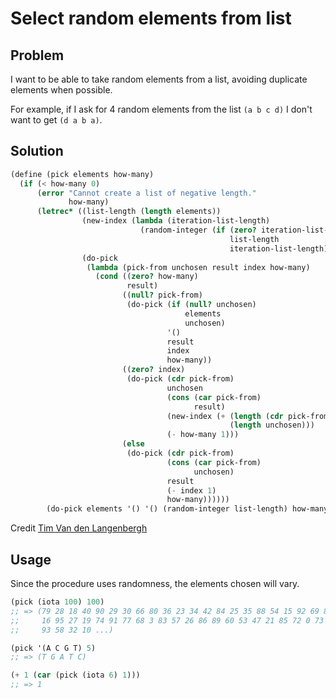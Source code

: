 # Select random elements from list

## Problem

I want to be able to take random elements from a list, avoiding
duplicate elements when possible.

For example, if I ask for 4 random elements from the list `(a b c d)`
I don't want to get `(d a b a)`.

## Solution

```Scheme
(define (pick elements how-many)
  (if (< how-many 0)
      (error "Cannot create a list of negative length."
             how-many)
      (letrec* ((list-length (length elements))
                (new-index (lambda (iteration-list-length)
                             (random-integer (if (zero? iteration-list-length)
                                                 list-length
                                                 iteration-list-length))))
                (do-pick
                 (lambda (pick-from unchosen result index how-many)
                   (cond ((zero? how-many)
                          result)
                         ((null? pick-from)
                          (do-pick (if (null? unchosen)
                                       elements
                                       unchosen)
                                   '()
                                   result
                                   index
                                   how-many))
                         ((zero? index)
                          (do-pick (cdr pick-from)
                                   unchosen
                                   (cons (car pick-from)
                                         result)
                                   (new-index (+ (length (cdr pick-from))
                                                 (length unchosen)))
                                   (- how-many 1)))
                         (else
                          (do-pick (cdr pick-from)
                                   (cons (car pick-from)
                                         unchosen)
                                   result
                                   (- index 1)
                                   how-many))))))
        (do-pick elements '() '() (random-integer list-length) how-many))))
```
Credit [Tim Van den Langenbergh](http://tmtvl.info)

## Usage

Since the procedure uses randomness, the elements chosen will vary.

```Scheme
(pick (iota 100) 100)
;; => (79 28 18 40 90 29 30 66 80 36 23 34 42 84 25 35 88 54 15 92 69 8 2
;;     16 95 27 19 74 91 77 68 3 83 57 26 86 89 60 53 47 21 85 72 0 73 96
;;     93 58 32 10 ...)

(pick '(A C G T) 5)
;; => (T G A T C)

(+ 1 (car (pick (iota 6) 1)))
;; => 1
```
